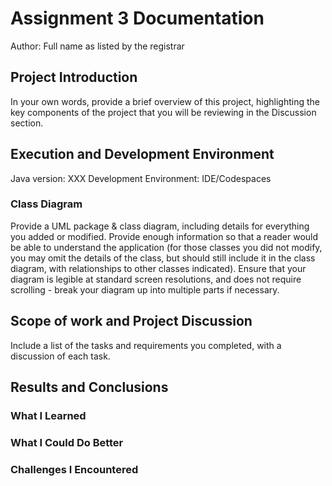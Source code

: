 # Assignment 3 Documentation

Author: Full name as listed by the registrar

## Project Introduction

In your own words, provide a brief overview of this project, highlighting the key components of the project that you will be reviewing in the Discussion section.

## Execution and Development Environment

Java version: XXX
Development Environment: IDE/Codespaces

### Class Diagram

Provide a UML package & class diagram, including details for everything you added or modified. Provide enough information so that a reader would be able to understand the application (for those classes you did not modify, you may omit the details of the class, but should still include it in the class diagram, with relationships to other classes indicated). Ensure that your diagram is legible at standard screen resolutions, and does not require scrolling - break your diagram up into multiple parts if necessary.

## Scope of work and Project Discussion

Include a list of the tasks and requirements you completed, with a discussion of each task.

## Results and Conclusions

### What I Learned

### What I Could Do Better

### Challenges I Encountered
